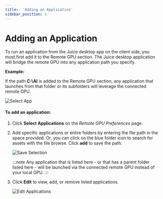 ```yaml
---
title:  'Adding an Application'
sidebar_position: 3
---
```

# Adding an Application

To run an application from the Juice desktop app on the client side, you must first add it to the Remote GPU section. The Juice desktop application will bridge the remote GPU into any application path you specify.  

**Example:**

If the path **C:\AI** is added to the Remote GPU section, any application that launches from that folder or its subfolders will leverage the connected remote GPU.  

![Select App](/img/juice/select_app.png)

#### To add an application: 

1. Click **Select Applications** on the *Remote GPU Preferences* page. 

2. Add specific applications or entire folders by entering the file path in the space provided. Or, you can click on the blue folder icon to search for assets with the file browse. Click **add** to save the path.

    ![Save Selection](/img/juice/save_select_app.png)

    :::note
    Any application that is listed here - or that has a parent folder listed here - will be launched via the connected remote GPU instead of your local GPU.
    :::


3. Click **Edit** to view, add, or remove listed applications.

    ![Edit Applications](/img/juice/edit_app.png)
